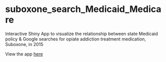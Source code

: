 # suboxone_search_Medicaid_Medicare
Interactive Shiny App to visualize the relationship between state Medicaid policy &amp; Google searches for opiate addiction treatment medication, Suboxone, in 2015


View the app [here](https://jennylistman.shinyapps.io/suboxone_searches/)
